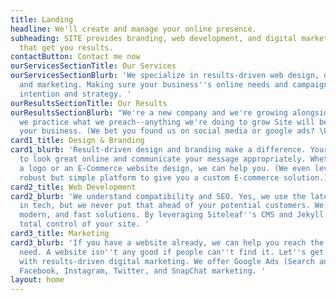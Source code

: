 ```yaml
---
title: Landing
headline: We'll create and manage your online presence.
subheading: SITE provides branding, web development, and digital marketing strategies
  that get you results.
contactButton: Contact me now
ourServicesSectionTitle: Our Services
ourServicesSectionBlurb: 'We specialize in results-driven web design, development,
  and marketing. Making sure your business''s online needs and campaigns are met with
  intention and strategy. '
ourResultsSectionTitle: Our Results
ourResultsSectionBlurb: "We're a new company and we're growing alongside you. But
  we practice what we preach--anything we're doing to grow Site will be used to grow
  your business. (We bet you found us on social media or google ads? \U0001F609)"
card1_title: Design & Branding
card1_blurb: 'Result-driven design and branding make a difference. Your business needs
  to look great online and communicate your message appropriately. Whether you need
  a logo or an E-Commerce website design, we can help you. (We even leverage Shopify''s
  robust but simple platform to give you a custom E-commerce solution.) '
card2_title: Web Development
card2_blurb: 'We understand compatibility and SEO. Yes, we use the latest and greatest
  in tech, but we never put that ahead of your potential customers. We offer compatible,
  modern, and fast solutions. By leveraging Siteleaf''s CMS and Jekyll, we give you
  total control of your site. '
card3_title: Marketing
card3_blurb: 'If you have a website already, we can help you reach the people you
  need. A website isn''t any good if people can''t find it. Let''s get you set up
  with results-driven digital marketing. We offer Google Ads (Search and Display),
  Facebook, Instagram, Twitter, and SnapChat marketing. '
layout: home
---
```


